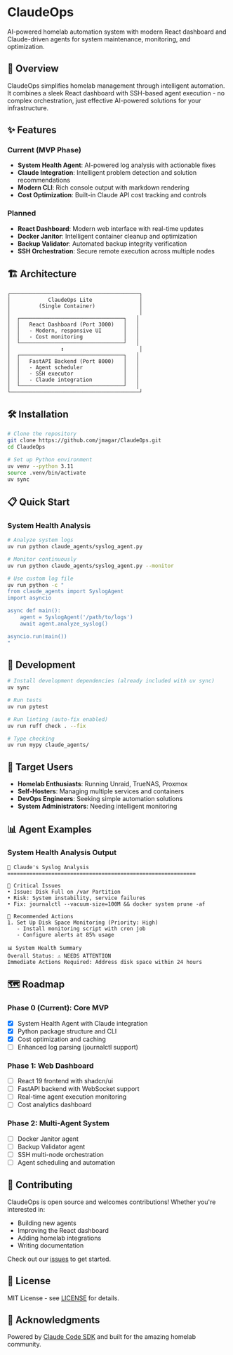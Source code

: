 # ClaudeOps

AI-powered homelab automation system with modern React dashboard and Claude-driven agents for system maintenance, monitoring, and optimization.

## 🚀 Overview

ClaudeOps simplifies homelab management through intelligent automation. It combines a sleek React dashboard with SSH-based agent execution - no complex orchestration, just effective AI-powered solutions for your infrastructure.

## ✨ Features

### Current (MVP Phase)
- **System Health Agent**: AI-powered log analysis with actionable fixes
- **Claude Integration**: Intelligent problem detection and solution recommendations  
- **Modern CLI**: Rich console output with markdown rendering
- **Cost Optimization**: Built-in Claude API cost tracking and controls

### Planned
- **React Dashboard**: Modern web interface with real-time updates
- **Docker Janitor**: Intelligent container cleanup and optimization
- **Backup Validator**: Automated backup integrity verification
- **SSH Orchestration**: Secure remote execution across multiple nodes

## 🏗️ Architecture

```
┌─────────────────────────────────────────┐
│            ClaudeOps Lite               │
│         (Single Container)              │
│                                         │
│  ┌─────────────────────────────────┐   │
│  │   React Dashboard (Port 3000)   │   │
│  │   - Modern, responsive UI       │   │
│  │   - Cost monitoring             │   │
│  └─────────────────────────────────┘   │
│                ↕                        │
│  ┌─────────────────────────────────┐   │
│  │   FastAPI Backend (Port 8000)   │   │
│  │   - Agent scheduler             │   │
│  │   - SSH executor                │   │
│  │   - Claude integration          │   │
│  └─────────────────────────────────┘   │
└─────────────────────────────────────────┘
```

## 🛠️ Installation

```bash
# Clone the repository
git clone https://github.com/jmagar/ClaudeOps.git
cd ClaudeOps

# Set up Python environment
uv venv --python 3.11
source .venv/bin/activate
uv sync
```

## 📋 Quick Start

### System Health Analysis
```bash
# Analyze system logs
uv run python claude_agents/syslog_agent.py

# Monitor continuously  
uv run python claude_agents/syslog_agent.py --monitor

# Use custom log file
uv run python -c "
from claude_agents import SyslogAgent
import asyncio

async def main():
    agent = SyslogAgent('/path/to/logs')
    await agent.analyze_syslog()

asyncio.run(main())
"
```

## 🧪 Development

```bash
# Install development dependencies (already included with uv sync)
uv sync

# Run tests
uv run pytest

# Run linting (auto-fix enabled)
uv run ruff check . --fix

# Type checking  
uv run mypy claude_agents/
```

## 🎯 Target Users

- **Homelab Enthusiasts**: Running Unraid, TrueNAS, Proxmox
- **Self-Hosters**: Managing multiple services and containers
- **DevOps Engineers**: Seeking simple automation solutions
- **System Administrators**: Needing intelligent monitoring

## 📊 Agent Examples

### System Health Analysis Output
```
🤖 Claude's Syslog Analysis
============================================================

🚨 Critical Issues
• Issue: Disk Full on /var Partition
• Risk: System instability, service failures
• Fix: journalctl --vacuum-size=100M && docker system prune -af

🔧 Recommended Actions
1. Set Up Disk Space Monitoring (Priority: High)
   - Install monitoring script with cron job
   - Configure alerts at 85% usage

📊 System Health Summary  
Overall Status: ⚠️ NEEDS ATTENTION
Immediate Actions Required: Address disk space within 24 hours
```

## 🗺️ Roadmap

### Phase 0 (Current): Core MVP
- [x] System Health Agent with Claude integration
- [x] Python package structure and CLI
- [x] Cost optimization and caching
- [ ] Enhanced log parsing (journalctl support)

### Phase 1: Web Dashboard  
- [ ] React 19 frontend with shadcn/ui
- [ ] FastAPI backend with WebSocket support
- [ ] Real-time agent execution monitoring
- [ ] Cost analytics dashboard

### Phase 2: Multi-Agent System
- [ ] Docker Janitor agent
- [ ] Backup Validator agent  
- [ ] SSH multi-node orchestration
- [ ] Agent scheduling and automation

## 🤝 Contributing

ClaudeOps is open source and welcomes contributions! Whether you're interested in:
- Building new agents
- Improving the React dashboard
- Adding homelab integrations
- Writing documentation

Check out our [issues](https://github.com/jmagar/ClaudeOps/issues) to get started.

## 📄 License

MIT License - see [LICENSE](LICENSE) for details.

## 🙏 Acknowledgments

Powered by [Claude Code SDK](https://github.com/anthropics/claude-code-sdk-python) and built for the amazing homelab community.